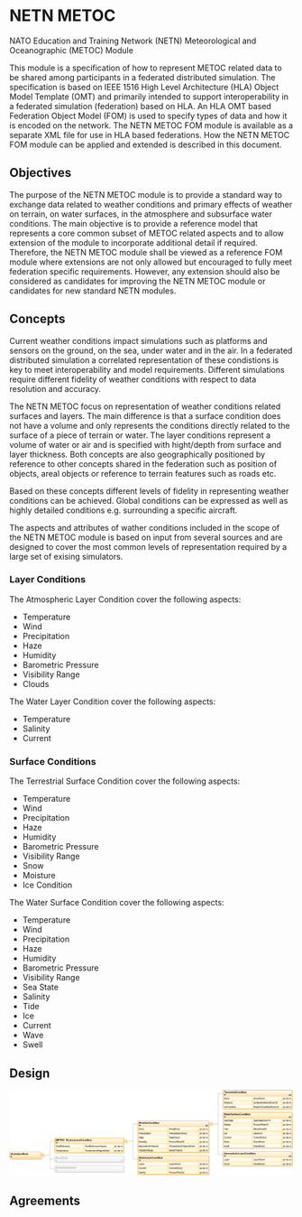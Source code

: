 # NETN METOC
NATO Education and Training Network (NETN) Meteorological and Oceanographic (METOC) Module

This module is a specification of how to represent METOC related data to be shared among participants in a federated distributed simulation. The specification is based on IEEE 1516 High Level Architecture (HLA) Object Model Template (OMT) and primarily intended to support interoperability in a federated simulation (federation) based on HLA. An HLA OMT based Federation Object Model (FOM) is used to specify types of data and how it is encoded on the network. The NETN METOC FOM module is available as a separate XML file for use in HLA based federations. How the NETN METOC FOM module can be applied and extended is described in this document.

## Objectives

The purpose of the NETN METOC module is to provide a standard way to exchange data related to weather conditions and primary effects of weather on terrain, on water surfaces, in the atmosphere and subsurface water conditions. The main objective is to provide a reference model that represents a core common subset of METOC related aspects and to allow extension of the module to incorporate additional detail if required. Therefore, the NETN METOC module shall be viewed as a reference FOM module where extensions are not only allowed but encouraged to fully meet federation specific requirements. However, any extension should also be considered as candidates for improving the NETN METOC module or candidates for new standard NETN modules.

## Concepts

Current weather conditions impact simulations such as platforms and sensors on the ground, on the sea, under water and in the air. In a federated distributed simulation a correlated representation of these condistions is key to meet interoperability and model requirements. Different simulations require different fidelity of weather conditions with respect to data resolution and accuracy.

The NETN METOC focus on representation of weather conditions related surfaces and layers. The main difference is that a surface condition does not have a volume and only represents the conditions directly related to the surface of a piece of terrain or water. The layer conditions represent a volume of water or air and is specified with hight/depth from surface and layer thickness. Both concepts are also geographically positioned by reference to other concepts shared in the federation such as position of objects, areal objects or reference to terrain features such as roads etc. 

Based on these concepts different levels of fidelity in representing weather conditions can be achieved. Global conditions can be expressed as well as highly detailed conditions e.g. surrounding a specific aircraft.

The aspects and attributes of wather conditions included in the scope of the NETN METOC module is based on input from several sources and are designed to cover the most common levels of representation required by a large set of exising simulators.

### Layer Conditions
The Atmospheric Layer Condition cover the following aspects:
* Temperature
* Wind
* Precipitation
* Haze
* Humidity
* Barometric Pressure
* Visibility Range
* Clouds

The Water Layer Condition cover the following aspects:
* Temperature
* Salinity
* Current

### Surface Conditions
The Terrestrial Surface Condition cover the following aspects:
* Temperature
* Wind
* Precipitation
* Haze
* Humidity
* Barometric Pressure
* Visibility Range
* Snow
* Moisture
* Ice Condition

The Water Surface Condition cover the following aspects:
* Temperature
* Wind
* Precipitation
* Haze
* Humidity
* Barometric Pressure
* Visibility Range
* Sea State
* Salinity
* Tide
* Ice
* Current
* Wave
* Swell

## Design
![alt text](https://github.com/AMSP-04/NETN-METOC/blob/master/NETN-METOC_v0.4%20Object%20Class%20Tree.png "NETN METOC Object Classes")


## Agreements
